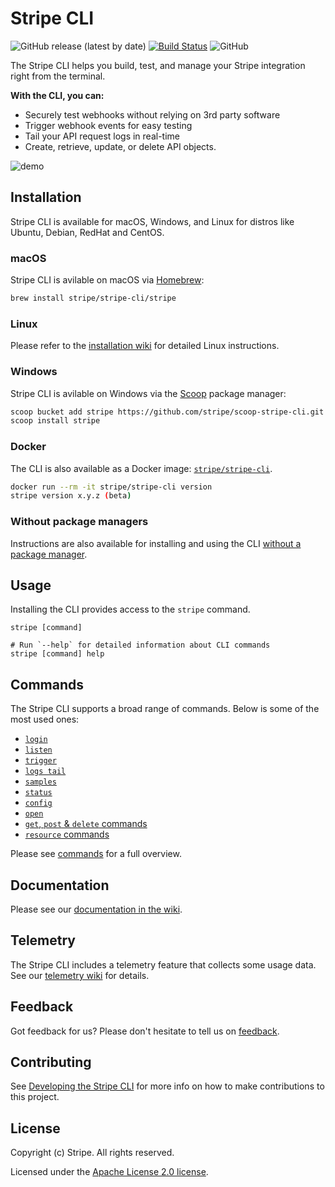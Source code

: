 # Stripe CLI

![GitHub release (latest by date)](https://img.shields.io/github/v/release/stripe/stripe-cli)
[![Build Status](https://travis-ci.com/stripe/stripe-cli.svg?token=eQWDVpt1sJR63TxbC1KA&branch=master)](https://travis-ci.com/stripe/stripe-cli)
![GitHub](https://img.shields.io/github/license/stripe/stripe-cli)

The Stripe CLI helps you build, test, and manage your Stripe integration right from the terminal.

**With the CLI, you can:**

- Securely test webhooks without relying on 3rd party software
- Trigger webhook events for easy testing
- Tail your API request logs in real-time
- Create, retrieve, update, or delete API objects.

![demo](docs/demo.gif)

## Installation

Stripe CLI is available for macOS, Windows, and Linux for distros like Ubuntu, Debian, RedHat and CentOS.

### macOS

Stripe CLI is avilable on macOS via [Homebrew](https://brew.sh/):

```sh
brew install stripe/stripe-cli/stripe
```

### Linux

Please refer to the [installation wiki](wiki/installation#linux) for detailed Linux instructions.

### Windows

Stripe CLI is avilable on Windows via the [Scoop](https://scoop.sh]/) package manager:

```sh
scoop bucket add stripe https://github.com/stripe/scoop-stripe-cli.git
scoop install stripe
```

### Docker

The CLI is also available as a Docker image: [`stripe/stripe-cli`](https://hub.docker.com/r/stripe/stripe-cli).

```sh
docker run --rm -it stripe/stripe-cli version
stripe version x.y.z (beta)
```

### Without package managers

Instructions are also available for installing and using the CLI [without a package manager](https://github.com/stripe/stripe-cli/wiki/Installing-and-updating#without-a-package-manager).

## Usage

Installing the CLI provides access to the `stripe` command.

```sh-session
stripe [command]

# Run `--help` for detailed information about CLI commands
stripe [command] help
```

## Commands

The Stripe CLI supports a broad range of commands. Below is some of the most used ones:
- [`login`](../..//wiki/login-command#)
- [`listen`](../..//wiki/listen-command#)
- [`trigger`](../..//wiki/trigger-command#)
- [`logs tail`](../..//wiki/logs-tail-command#)
- [`samples`](../..//wiki/samples-command#)
- [`status`](../..//wiki/status-command#)
- [`config`](../../wiki/config-command#)
- [`open`](../../wiki/open-command#)
- [`get`, `post` & `delete` commands](../../wiki/http-(get,-post-&-delete)-commands#)
- [`resource` commands](../../wiki/resource-commands#)

Please see [commands](../../wiki/commands) for a full overview.

## Documentation

Please see our [documentation in the wiki](../../wiki).

## Telemetry

The Stripe CLI includes a telemetry feature that collects some usage data. See our [telemetry wiki](../../wiki/telemetry) for details.

## Feedback

Got feedback for us? Please don't hesitate to tell us on [feedback](https://stri.pe/cli-feedback).

## Contributing

See [Developing the Stripe CLI](../../wiki/developing-the-stripe-cli#) for more info on how to make contributions to this project.

## License
Copyright (c) Stripe. All rights reserved.

Licensed under the [Apache License 2.0 license](blob/master/LICENSE).

